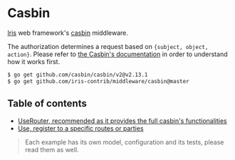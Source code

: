 # Casbin

[Iris](https://github.com/kataras/iris) web framework's [casbin](https://github.com/casbin/casbin) middleware.

The authorization determines a request based on `{subject, object, action}`. Please refer to [the Casbin's documentation](https://github.com/casbin/casbin) in order to understand how it works first.

```sh
$ go get github.com/casbin/casbin/v2@v2.13.1
$ go get github.com/iris-contrib/middleware/casbin@master
```

## Table of contents

- [UseRouter, recommended as it provides the full casbin's functionalities](_examples/router/main.go)
- [Use, register to a specific routes or parties](_examples/middleware/main.go)

> Each example has its own model, configuration and its tests, please read them as well.